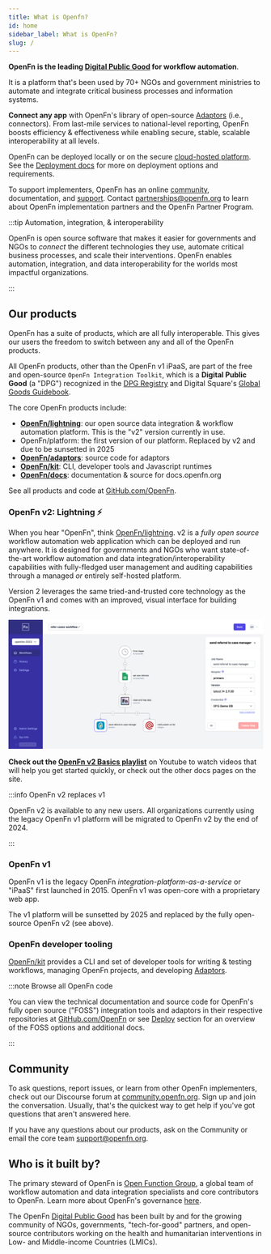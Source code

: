 ```yaml
---
title: What is Openfn?
id: home
sidebar_label: What is OpenFn?
slug: /
---
```


**OpenFn is the leading
[Digital Public Good](https://digitalpublicgoods.net/digital-public-goods/) for
workflow automation**.

It is a platform that's been used by 70+ NGOs and government ministries to
automate and integrate critical business processes and information systems.

**Connect any app** with OpenFn's library of open-source [Adaptors](/adaptors/)
(i.e., connectors). From last-mile services to national-level reporting, OpenFn
boosts efficiency & effectiveness while enabling secure, stable, scalable
interoperability at all levels.

OpenFn can be deployed locally or on the secure
[cloud-hosted platform](https://openfn.org/pricing). See the
[Deployment docs](/documentation/deploy/options) for more on deployment options
and requirements.

To support implementers, OpenFn has an online
[community](https://community.openfn.org), documentation, and
[support](mailto://support@openfn.org). Contact
[partnerships@openfn.org](mailto://partnerships@openfn.org) to learn about
OpenFn implementation partners and the OpenFn Partner Program.

:::tip Automation, integration, & interoperability

OpenFn is open source software that makes it easier for governments and NGOs to
_connect_ the different technologies they use, automate critical business
processes, and scale their interventions. OpenFn enables automation,
integration, and data interoperability for the worlds most impactful
organizations.

:::

## Our products

OpenFn has a suite of products, which are all fully interoperable. This gives
our users the freedom to switch between any and all of the OpenFn products.

All OpenFn products, other than the OpenFn v1 iPaaS, are part of the free and
open-source `OpenFn Integration Toolkit`, which is a **Digital Public Good** (a
"DPG") recognized in the
[DPG Registry](https://digitalpublicgoods.net/registry/) and Digital Square's
[Global Goods Guidebook](https://digitalsquare.org/resourcesrepository/global-goods-guidebook).

The core OpenFn products include:

- **[OpenFn/lightning](https://github.com/OpenFn/lightning)**: our open source
  data integration & workflow automation platform. This is the "v2" version
  currently in use.
- OpenFn/platform: the first version of our platform. Replaced by v2 and due to
  be sunsetted in 2025
- [**OpenFn/adaptors**](https://github.com/OpenFn/adaptors): source code for
  adaptors
- [**OpenFn/kit**](https://github.com/OpenFn/kit): CLI, developer tools and
  Javascript runtimes
- [**OpenFn/docs**](https://github.com/OpenFn/docs): documentation & source for
  docs.openfn.org

See all products and code at [GitHub.com/OpenFn](https://github.com/OpenFn).

### OpenFn v2: Lightning ⚡

When you hear "OpenFn", think
[OpenFn/lightning](https://github.com/OpenFn/lightning/). v2 is a _fully open
source_ workflow automation web application which can be deployed and run
anywhere. It is designed for governments and NGOs who want state-of-the-art
workflow automation and data integration/interoperability capabilities with
fully-fledged user management and auditing capabilities through a managed _or_
entirely self-hosted platform.

Version 2 leverages the same tried-and-trusted core technology as the OpenFn v1
and comes with an improved, visual interface for building integrations.

![OpenFn Workflow Canvas](/img/case_referral_workflow.png)

**Check out the
[OpenFn v2 Basics playlist](https://www.youtube.com/watch?v=U0MXYRXkDnI&list=PL1pD3-abjHJ0L01RjouO2xOWKtEUYi8e4&ab_channel=OpenFn.org)**
on Youtube to watch videos that will help you get started quickly, or check out
the other docs pages on the site.

:::info OpenFn v2 replaces v1

OpenFn v2 is available to any new users. All organizations currently using the
legacy OpenFn v1 platform will be migrated to OpenFn v2 by the end of 2024.

:::

### OpenFn v1

OpenFn v1 is the legacy OpenFn _integration-platform-as-a-service_ or "iPaaS"
first launched in 2015. OpenFn v1 was open-core with a proprietary web app.

The v1 platform will be sunsetted by 2025 and replaced by the fully open-source
OpenFn v2 (see above).

### OpenFn developer tooling

[OpenFn/kit](https://github.com/OpenFn/kit) provides a CLI and set of developer
tools for writing & testing workflows, managing OpenFn projects, and developing
[Adaptors](https://github.com/openfn/adaptors).

:::note Browse all OpenFn code

You can view the technical documentation and source code for OpenFn's fully open
source ("FOSS") integration tools and adaptors in their respective repositories
at [GitHub.com/OpenFn](https://github.com/openfn) or see
[Deploy](/documentation/deploy/options) section for an overview of the FOSS
options and additional docs.

:::

## Community

To ask questions, report issues, or learn from other OpenFn implementers, check
out our Discourse forum at [community.openfn.org](https://community.openfn.org).
Sign up and join the conversation. Usually, that's the quickest way to get help
if you've got questions that aren't answered here.

If you have any questions about our products, ask on the Community or email the
core team [support@openfn.org](mailto:support@openfn.org).

## Who is it built by?

The primary steward of OpenFn is
[Open Function Group](https://openfn.org/about), a global team of workflow
automation and data integration specialists and core contributors to OpenFn.
Learn more about OpenFn's governance
[here](https://github.com/OpenFn/governance).

The OpenFn [Digital Public Good](https://app.digitalpublicgoods.net/a/11038) has
been built by and for the growing community of NGOs, governments,
"tech-for-good" partners, and open-source contributors working on the health and
humanitarian interventions in Low- and Middle-income Countries (LMICs).
